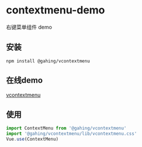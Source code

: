 # contextmenu-demo

右键菜单组件 demo

## 安装
```
npm install @gahing/vcontextmenu
```
## 在线demo

[vcontextmenu](https://francecil.github.io/vue-contextmenu/)

## 使用
```js
import ContextMenu from '@gahing/vcontextmenu'
import '@gahing/vcontextmenu/lib/vcontextmenu.css'
Vue.use(ContextMenu)
```

